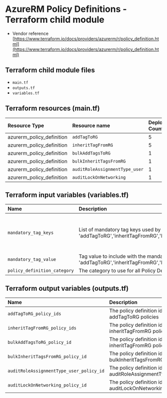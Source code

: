 # AzureRM Policy Definitions - Terraform child module

* Vendor reference [https://www.terraform.io/docs/providers/azurerm/r/policy_definition.html](https://www.terraform.io/docs/providers/azurerm/r/policy_definition.html)

## Terraform child module files

* `main.tf`
* `outputs.tf`
* `variables.tf`

## Terraform resources (main.tf)

| Resource Type             | Resource name                  | Deployment Count
|:--------------------------|:-------------------------------|:----------------
| azurerm_policy_definition | `addTagToRG`                   | 5
| azurerm_policy_definition | `inheritTagFromRG`             | 5
| azurerm_policy_definition | `bulkAddTagsToRG`              | 1
| azurerm_policy_definition | `bulkInheritTagsFromRG`        | 1
| azurerm_policy_definition | `auditRoleAssignmentType_user` | 1
| azurerm_policy_definition | `auditLockOnNetworking`        | 1

## Terraform input variables (variables.tf)

| Name            | Description | Type | Default Value
|:----------------|:------------|:-----|:---------
| `mandatory_tag_keys`| List of mandatory tag keys used by policies 'addTagToRG','inheritTagFromRG','bulkAddTagsToRG','bulkInheritTagsFromRG' | `list` | "Application", "CostCentre", "Environment", "ManagedBy", "OwnedBy", "SupportBy"
| `mandatory_tag_value` | Tag value to include with the mandatory tag keys used by policies 'addTagToRG','inheritTagFromRG','bulkAddTagsToRG','bulkInheritTagsFromRG' | `string` | "to_be_confirmed"
| `policy_definition_category` | The category to use for all Policy Definitions | `string` | "Custom"

## Terraform output variables (outputs.tf)

| Name | Description | Value
|:-------|:-----------|:----------
| `addTagToRG_policy_ids` | The policy definition ids for addTagToRG policies | ${azurerm_policy_definition.addTagToRG.*.id}
| `inheritTagFromRG_policy_ids` | The policy definition ids for inheritTagFromRG policies | ${azurerm_policy_definition.inheritTagFromRG.*.id}
| `bulkAddTagsToRG_policy_id` | The policy definition ids for inheritTagFromRG policies | ${azurerm_policy_definition.inheritTagFromRG.*.id}
| `bulkInheritTagsFromRG_policy_id` | The policy definition id for bulkInheritTagsFromRG | ${azurerm_policy_definition.bulkInheritTagsFromRG.id}
| `auditRoleAssignmentType_user_policy_id` | The policy definition id for auditRoleAssignmentType_user | ${azurerm_policy_definition.auditRoleAssignmentType_user.id}
| `auditLockOnNetworking_policy_id` | The policy definition id for auditLockOnNetworking | ${azurerm_policy_definition.auditLockOnNetworking.id}
